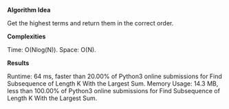 **Algorithm Idea**

Get the highest terms and return them in the correct order.

**Complexities**

Time: O(Nlog(N)).
Space: O(N).

**Results**

Runtime: 64 ms, faster than 20.00% of Python3 online submissions for Find Subsequence of Length K With the Largest Sum.
Memory Usage: 14.3 MB, less than 100.00% of Python3 online submissions for Find Subsequence of Length K With the Largest Sum.
